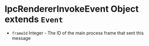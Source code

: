 # IpcRendererInvokeEvent Object extends `Event`

* `frameId` Integer - The ID of the main process frame that sent this message
